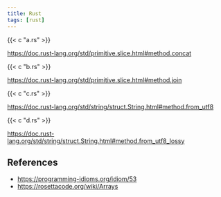 ```yaml
---
title: Rust
tags: [rust]
---
```


{{< c "a.rs" >}}

<https://doc.rust-lang.org/std/primitive.slice.html#method.concat>

{{< c "b.rs" >}}

<https://doc.rust-lang.org/std/primitive.slice.html#method.join>

{{< c "c.rs" >}}

<https://doc.rust-lang.org/std/string/struct.String.html#method.from_utf8>

{{< c "d.rs" >}}

<https://doc.rust-lang.org/std/string/struct.String.html#method.from_utf8_lossy>

## References

- <https://programming-idioms.org/idiom/53>
- <https://rosettacode.org/wiki/Arrays>
